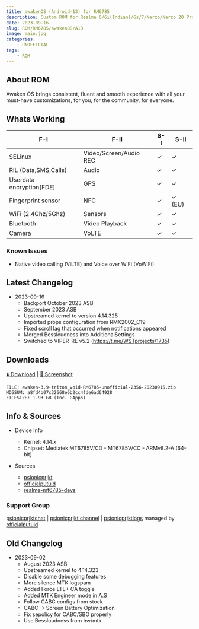```yaml
---
title: awakenOS (Android-13) for RM6785
description: Custom ROM for Realme 6/6i(Indian)/6s/7/Narzo/Narzo 20 Pro/Narzo 30 4G (RM6785)
date: 2023-09-16
slug: ROM/RM6785/awakenOS/A13
image: main.jpg
categories:
    - UNOFFICIAL
tags:
    - ROM
---
```


## About ROM
Awaken OS brings consistent, fluent and smooth experience with all your must-have customizations, for you, for the community, for everyone.

## Whats Working
F-I | F-II | S-I | S-II
---------|---------|---------|---------
SELinux | Video/Screen/Audio REC | ✓ | ✓
RIL (Data,SMS,Calls) | Audio | ✓ | ✓
Userdata encryption[FDE] | GPS | ✓ | ✓
Fingerprint sensor | NFC | ✓ | ✓ (EU)
WiFi (2.4Ghz/5Ghz) | Sensors | ✓ | ✓
Bluetooth | Video Playback | ✓ | ✓
Camera | VoLTE | ✓ | ✓

### Known Issues
* Native video calling (ViLTE) and Voice over WiFi (VoWiFi)

## Latest Changelog
* 2023-09-16
  * Backport October 2023 ASB
  * September 2023 ASB
  * Upstreamed kernel to version 4.14.325
  * Imported props configuration from RMX2002_C19
  * Fixed scroll lag that occurred when notifications appeared
  * Merged Bessloudness into AdditionalSettings
  * Switched to VIPER-RE v5.2 (https://t.me/WSTprojects/1735)

## Downloads
[⬇️ Download](https://sourceforge.net/projects/psionicprjkt/files/RM6785/AwakenOS-13/awaken-3.9-triton_void-RM6785-unofficial-2356-20230915.zip/download) | [🌆 Screenshot](https://photos.app.goo.gl/fkP9TsYhnxXbDn9dA)

```
FILE: awaken-3.9-triton_void-RM6785-unofficial-2356-20230915.zip
MD5SUM: a8fd4b07c32668e6b2cc4fde6ad64928
FILESIZE: 1.93 GB (Inc. GApps)
```

## Info & Sources
* Device Info
  * Kernel: 4.14.x
  * Chipset: Mediatek MT6785V/CD - MT6785V/CC - ARMv8.2-A (64-bit)

* Sources
  * [psionicprjkt](https://github.com/psionicprjkt)
  * [officialputuid](https://github.com/officialputuid)
  * [realme-mt6785-devs](https://github.com/realme-mt6785-devs)

### Support Group
[psionicprjktchat](https://t.me/psionicprjktchat) | [psionicprjkt channel](https://t.me/psionicprjkt) | [psionicprjktlogs](https://t.me/psionicprjktlogs) managed by [officialputuid](https://t.me/officialputuid)

## Old Changelog
* 2023-09-02
  * August 2023 ASB
  * Upstreamed kernel to 4.14.323
  * Disable some debugging features
  * More silence MTK logspam
  * Added Force LTE+ CA toggle
  * Added MTK Engineer mode in A.S
  * Follow CABC configs from stock
  * CABC → Screen Battery Optimization
  * Fix sepolicy for CABC/SBO properly
  * Use Bessloudness from hw/mtk

